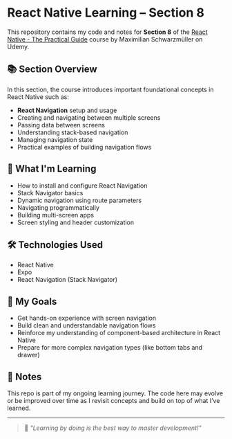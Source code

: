 # React Native Learning – Section 8

This repository contains my code and notes for **Section 8** of the [React Native - The Practical Guide](https://www.udemy.com/course/react-native-the-practical-guide/) course by Maximilian Schwarzmüller on Udemy.

## 📚 Section Overview

In this section, the course introduces important foundational concepts in React Native such as:

- **React Navigation** setup and usage
- Creating and navigating between multiple screens
- Passing data between screens
- Understanding stack-based navigation
- Managing navigation state
- Practical examples of building navigation flows

## 🚀 What I'm Learning

- How to install and configure React Navigation
- Stack Navigator basics
- Dynamic navigation using route parameters
- Navigating programmatically
- Building multi-screen apps
- Screen styling and header customization

## 🛠️ Technologies Used

- React Native
- Expo
- React Navigation (Stack Navigator)

## 🧠 My Goals

- Get hands-on experience with screen navigation
- Build clean and understandable navigation flows
- Reinforce my understanding of component-based architecture in React Native
- Prepare for more complex navigation types (like bottom tabs and drawer)

## 📌 Notes

This repo is part of my ongoing learning journey. The code here may evolve or be improved over time as I revisit concepts and build on top of what I’ve learned.

---

> 🎯 *"Learning by doing is the best way to master development!"*
